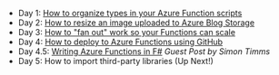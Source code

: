 
 - Day 1: [How to organize types in your Azure Function scripts](../How-to-organize-types-in-your-scripts)
 - Day 2: [How to resize an image uploaded to Azure Blog Storage](../Resizing-Images-Using-Azure-Functions)
 - Day 3: [How to "fan out" work so your Functions can scale](../Fan-out-workloads-in-Azure-Function-Apps)
 - Day 4: [How to deploy to Azure Functions using GitHub](../deploy-functions-from-github)
 - Day 4.5: [Writing Azure Functions in F#](../2016-11-19-writing-azure-functions-in-fsharp) _Guest Post by Simon Timms_
 - Day 5: How to import third-party libraries (Up Next!)